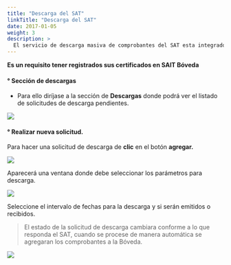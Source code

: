 ```yaml
---
title: "Descarga del SAT"
linkTitle: "Descarga del SAT"
date: 2017-01-05
weight: 3
description: >
  El servicio de descarga masiva de comprobantes del SAT esta integrado en SAIT Bóveda sin tener que entrar al portal del SAT, puedes dejar tus solicitudes de descarga y una vez procesadas tus comprobantes estarán resguardados en SAIT Bóveda.
---
```


**Es un requisito tener registrados sus certificados en SAIT Bóveda**

#### ° Sección de descargas 

* Para ello diríjase a la sección de **Descargas** donde podrá ver el listado de solicitudes de descarga pendientes.

![](inicio.png)

#### ° Realizar nueva solicitud.

Para hacer una solicitud de descarga de **clic** en el botón **agregar.**

![](agregar.png)

Aparecerá una ventana donde debe seleccionar los parámetros para descarga.

![](ventana.png)

Seleccione el intervalo de fechas para la descarga y si serán emitidos o recibidos.<br>

> El estado de la solicitud de descarga cambiara conforme a lo que responda el SAT, cuando se procese de manera automática se agregaran los comprobantes a la Bóveda.

![](tabla.png)